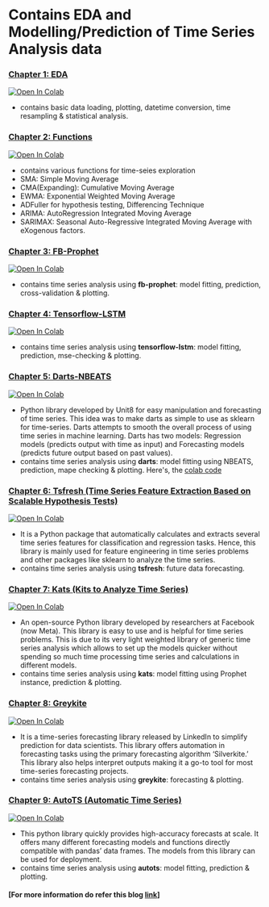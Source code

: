 # Contains EDA and Modelling/Prediction of Time Series Analysis data

### [Chapter 1: EDA](https://github.com/sinchan-s/time-series-analysis/blob/main/tsa-eda.ipynb)
[![Open In Colab](https://colab.research.google.com/assets/colab-badge.svg)](https://colab.research.google.com/github/sinchan-s/time-series-analysis/blob/main/tsa-eda.ipynb)
- contains basic data loading, plotting, datetime conversion, time resampling & statistical analysis.

### [Chapter 2: Functions](https://github.com/sinchan-s/time-series-analysis/blob/main/tsa-functions.ipynb)
[![Open In Colab](https://colab.research.google.com/assets/colab-badge.svg)](https://colab.research.google.com/github/sinchan-s/time-series-analysis/blob/main/tsa-functions.ipynb)
  - contains various functions for time-seies exploration
  - SMA: Simple Moving Average
  - CMA(Expanding): Cumulative Moving Average
  - EWMA: Exponential Weighted Moving Average
  - ADFuller for hypothesis testing, Differencing Technique
  - ARIMA: AutoRegression Integrated Moving Average
  - SARIMAX: Seasonal Auto-Regressive Integrated Moving Average with eXogenous factors.
  
### [Chapter 3: FB-Prophet](https://github.com/sinchan-s/time-series-analysis/blob/main/tsa-fbprophet.ipynb)
[![Open In Colab](https://colab.research.google.com/assets/colab-badge.svg)](https://colab.research.google.com/github/sinchan-s/time-series-analysis/blob/main/tsa-fbprophet.ipynb)
- contains time series analysis using **fb-prophet**: model fitting, prediction, cross-validation & plotting.

### [Chapter 4: Tensorflow-LSTM](https://github.com/sinchan-s/time-series-analysis/blob/main/tsa-lstm.ipynb)
[![Open In Colab](https://colab.research.google.com/assets/colab-badge.svg)](https://colab.research.google.com/github/sinchan-s/time-series-analysis/blob/main/tsa-lstm.ipynb)
- contains time series analysis using **tensorflow-lstm**: model fitting, prediction, mse-checking & plotting.

### [Chapter 5: Darts-NBEATS](https://github.com/sinchan-s/time-series-analysis/blob/main/tsa-darts.ipynb)
[![Open In Colab](https://colab.research.google.com/assets/colab-badge.svg)](https://colab.research.google.com/github/sinchan-s/time-series-analysis/blob/main/tsa_darts.ipynb)
- Python library developed by Unit8 for easy manipulation and forecasting of time series. This idea was to make darts as simple to use as sklearn for time-series. Darts attempts to smooth the overall process of using time series in machine learning. Darts has two models: Regression models (predicts output with time as input) and Forecasting models (predicts future output based on past values).
- contains time series analysis using **darts**:  model fitting using NBEATS, prediction, mape checking & plotting. Here's, the [colab code](https://github.com/sinchan-s/time-series-analysis/blob/main/tsa_darts.ipynb)

### [Chapter 6: Tsfresh (Time Series Feature Extraction Based on Scalable Hypothesis Tests)](https://github.com/sinchan-s/time-series-analysis/blob/main/tsa-tsfresh.ipynb)
[![Open In Colab](https://colab.research.google.com/assets/colab-badge.svg)](https://colab.research.google.com/github/sinchan-s/time-series-analysis/blob/main/tsa-tsfresh.ipynb)
- It is a Python package that automatically calculates and extracts several time series features for classification and regression tasks. Hence, this library is mainly used for feature engineering in time series problems and other packages like sklearn to analyze the time series.
- contains time series analysis using **tsfresh**:  future data forecasting.

### [Chapter 7: Kats (Kits to Analyze Time Series)](https://github.com/sinchan-s/time-series-analysis/blob/main/tsa-kats.ipynb)
[![Open In Colab](https://colab.research.google.com/assets/colab-badge.svg)](https://colab.research.google.com/github/sinchan-s/time-series-analysis/blob/main/tsa-kats.ipynb)
- An open-source Python library developed by researchers at Facebook (now Meta). This library is easy to use and is helpful for time series problems. This is due to its very light weighted library of generic time series analysis which allows to set up the models quicker without spending so much time processing time series and calculations in different models.
- contains time series analysis using **kats**:   model fitting using Prophet instance, prediction & plotting.

### [Chapter 8: Greykite](https://github.com/sinchan-s/time-series-analysis/blob/main/tsa-greykite.ipynb)
[![Open In Colab](https://colab.research.google.com/assets/colab-badge.svg)](https://colab.research.google.com/github/sinchan-s/time-series-analysis/blob/main/tsa-greykite.ipynb)
- It is a time-series forecasting library released by LinkedIn to simplify prediction for data scientists. This library offers automation in forecasting tasks using the primary forecasting algorithm ‘Silverkite.’ This library also helps interpret outputs making it a go-to tool for most time-series forecasting projects.
- contains time series analysis using **greykite**:   forecasting & plotting.

### [Chapter 9: AutoTS (Automatic Time Series)](https://github.com/sinchan-s/time-series-analysis/blob/main/tsa-autots.ipynb)
[![Open In Colab](https://colab.research.google.com/assets/colab-badge.svg)](https://colab.research.google.com/github/sinchan-s/time-series-analysis/blob/main/tsa-autots.ipynb)
- This python library quickly provides high-accuracy forecasts at scale. It offers many different forecasting models and functions directly compatible with pandas’ data frames. The models from this library can be used for deployment.
- contains time series analysis using **autots**:   model fitting, prediction & plotting.

#### [For more information do refer this blog [link](https://www.analyticsvidhya.com/blog/2022/05/5-python-libraries-for-time-series-analysis/)]
